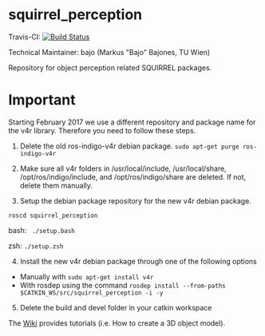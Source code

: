 squirrel_perception
===================

Travis-CI: [![Build Status](https://travis-ci.org/squirrel-project/squirrel_perception.svg?branch=indigo_dev)](https://travis-ci.org/squirrel-project/squirrel_perception)

Technical Maintainer: bajo (Markus "Bajo" Bajones, TU Wien)

Repository for object perception related SQUIRREL packages.

# Important

Starting February 2017 we use a different repository and package name for the v4r library. Therefore you need to follow these steps.

1. Delete the old ros-indigo-v4r debian package.
`sudo apt-get purge ros-indigo-v4r`

2. Make sure all v4r folders in /usr/local/include, /usr/local/share, /opt/ros/indigo/include, and /opt/ros/indigo/share are deleted. If not, delete them manually.

3. Setup the debian package repository for the new v4r debian package.

```roscd squirrel_perception ```

bash: ``` ./setup.bash```

zsh: ```./setup.zsh```

4. Install the new v4r debian package through one of the following options
  * Manually with `sudo apt-get install v4r`
  * With rosdep using the command ```rosdep install --from-paths $CATKIN_WS/src/squirrel_perception -i -y```

5. Delete the build and devel folder in your catkin workspace


The [Wiki](https://github.com/squirrel-project/squirrel_perception/wiki) provides tutorials (i.e. How to create a 3D object model).

